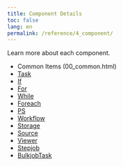 ```yaml
---
title: Component Details
toc: false
lang: en
permalink: /reference/4_component/
---
```


Learn more about each component.

* Common Items (00_common.html)
* [Task](01_Task.html)
* [If](02_If.html)
* [For](03_For.html)
* [While](04_while.html)
* [Foreach](05_Foreach.html)
* [PS](06_PS.html)
* [Workflow](07_Workflow.html)
* [Storage](08_Storage.html)
* [Source](09_Source.html)
* [Viewer](10_Viewer.html)
* [Stepjob](11_Stepjob.html)
* [BulkjobTask](12_BulkjobTask.html)
